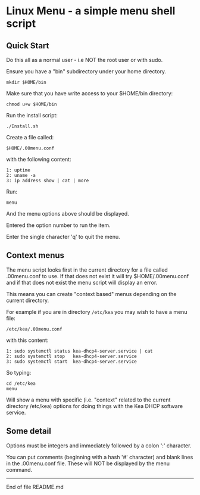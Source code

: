 # Linux Menu - a simple menu shell script

## Quick Start

Do this all as a normal user - i.e NOT the root user or with sudo.

Ensure you have a "bin" subdirectory under your home directory.

```
mkdir $HOME/bin
```

Make sure that you have write access to your $HOME/bin directory:

```
chmod u+w $HOME/bin
```

Run the install script:

```
./Install.sh
```

Create a file called:

```
$HOME/.00menu.conf
```

with the following content:

```
1: uptime
2: uname -a
3: ip address show | cat | more
```

Run:

```
menu
```

And the menu options above should be displayed.

Entered the option number to run the item.

Enter the single character 'q' to quit the menu.





## Context menus

The menu script looks first in the current directory for a file called
.00menu.conf to use. If that does not exist it will try $HOME/.00menu.conf
and if that does not exist the menu script will display an error.

This means you can create "context based" menus depending on the current directory.

For example if you are in directory `/etc/kea` you may wish to have a menu file:

```
/etc/kea/.00menu.conf
```

with this content:

```
1: sudo systemctl status kea-dhcp4-server.service | cat
2: sudo systemctl stop   kea-dhcp4-server.service
3: sudo systemctl start  kea-dhcp4-server.service
```

So typing:

```
cd /etc/kea
menu
```

Will show a menu with specific (i.e. "context" related to the current directory /etc/kea)
options for doing things with the Kea DHCP software service.


## Some detail

Options must be integers and immediately followed by a colon ':' character.

You can put comments (beginning with a hash '#' character) and blank lines
in the .00menu.conf file. These will NOT be displayed by the menu command.

---------------------
End of file README.md
